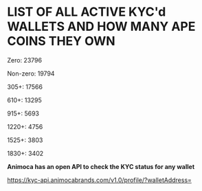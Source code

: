 # LIST OF ALL ACTIVE KYC'd WALLETS AND HOW MANY APE COINS THEY OWN

Zero: 23796

Non-zero: 19794

305+: 17566

610+: 13295

915+: 5693

1220+: 4756

1525+: 3803

1830+: 3402

**Animoca has an open API to check the KYC status for any wallet**

https://kyc-api.animocabrands.com/v1.0/profile/?walletAddress=